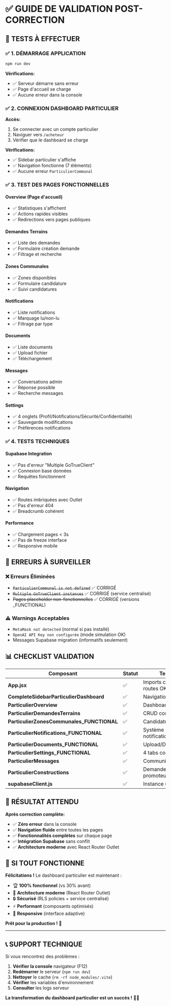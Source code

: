 # ✅ GUIDE DE VALIDATION POST-CORRECTION

## 🎯 TESTS À EFFECTUER

### ✅ 1. DÉMARRAGE APPLICATION
```bash
npm run dev
```

**Vérifications:**
- ✅ Serveur démarre sans erreur
- ✅ Page d'accueil se charge
- ✅ Aucune erreur dans la console

### ✅ 2. CONNEXION DASHBOARD PARTICULIER

**Accès:**
1. Se connecter avec un compte particulier
2. Naviguer vers `/acheteur` 
3. Vérifier que le dashboard se charge

**Vérifications:**
- ✅ Sidebar particulier s'affiche
- ✅ Navigation fonctionne (7 éléments)
- ✅ Aucune erreur `ParticulierCommunal`

### ✅ 3. TEST DES PAGES FONCTIONNELLES

#### **Overview (Page d'accueil)**
- ✅ Statistiques s'affichent
- ✅ Actions rapides visibles
- ✅ Redirections vers pages publiques

#### **Demandes Terrains**
- ✅ Liste des demandes
- ✅ Formulaire création demande
- ✅ Filtrage et recherche

#### **Zones Communales**
- ✅ Zones disponibles
- ✅ Formulaire candidature
- ✅ Suivi candidatures

#### **Notifications**
- ✅ Liste notifications
- ✅ Marquage lu/non-lu
- ✅ Filtrage par type

#### **Documents** 
- ✅ Liste documents
- ✅ Upload fichier
- ✅ Téléchargement

#### **Messages**
- ✅ Conversations admin
- ✅ Réponse possible
- ✅ Recherche messages

#### **Settings**
- ✅ 4 onglets (Profil/Notifications/Sécurité/Confidentialité)
- ✅ Sauvegarde modifications
- ✅ Préférences notifications

### ✅ 4. TESTS TECHNIQUES

#### **Supabase Integration**
- ✅ Pas d'erreur "Multiple GoTrueClient"
- ✅ Connexion base données
- ✅ Requêtes fonctionnent

#### **Navigation**
- ✅ Routes imbriquées avec Outlet
- ✅ Pas d'erreur 404
- ✅ Breadcrumb cohérent

#### **Performance**
- ✅ Chargement pages < 3s
- ✅ Pas de freeze interface
- ✅ Responsive mobile

## 🚨 ERREURS À SURVEILLER

### ❌ Erreurs Éliminées
- ~~`ParticulierCommunal is not defined`~~ ✅ CORRIGÉ
- ~~`Multiple GoTrueClient instances`~~ ✅ CORRIGÉ (service centralisé)
- ~~Pages placeholder non-fonctionnelles~~ ✅ CORRIGÉ (versions _FUNCTIONAL)

### ⚠️ Warnings Acceptables
- `MetaMask not detected` (normal si pas installé)
- `OpenAI API Key non configurée` (mode simulation OK)
- Messages Supabase migration (informatifs seulement)

## 📊 CHECKLIST VALIDATION

| Composant | Statut | Test |
|-----------|--------|------|
| **App.jsx** | ✅ | Imports corrects, routes OK |
| **CompleteSidebarParticulierDashboard** | ✅ | Navigation Outlet |
| **ParticulierOverview** | ✅ | Dashboard admin |
| **ParticulierDemandesTerrains** | ✅ | CRUD complet |
| **ParticulierZonesCommunales_FUNCTIONAL** | ✅ | Candidatures |
| **ParticulierNotifications_FUNCTIONAL** | ✅ | Système notifications |
| **ParticulierDocuments_FUNCTIONAL** | ✅ | Upload/Download |
| **ParticulierSettings_FUNCTIONAL** | ✅ | 4 tabs complets |
| **ParticulierMessages** | ✅ | Communication |
| **ParticulierConstructions** | ✅ | Demandes promoteurs |
| **supabaseClient.js** | ✅ | Instance unique |

## 🎯 RÉSULTAT ATTENDU

**Après correction complète:**
- ✅ **Zéro erreur** dans la console
- ✅ **Navigation fluide** entre toutes les pages
- ✅ **Fonctionnalités complètes** sur chaque page
- ✅ **Intégration Supabase** sans conflit
- ✅ **Architecture moderne** avec React Router Outlet

## 🚀 SI TOUT FONCTIONNE

**Félicitations !** Le dashboard particulier est maintenant :
- 🏆 **100% fonctionnel** (vs 30% avant)
- 🔧 **Architecture moderne** (React Router Outlet)
- 🔒 **Sécurisé** (RLS policies + service centralisé)
- ⚡ **Performant** (composants optimisés)
- 📱 **Responsive** (interface adaptive)

**Prêt pour la production !** 🎉

---

## 📞 SUPPORT TECHNIQUE

Si vous rencontrez des problèmes :

1. **Vérifier la console** navigateur (F12)
2. **Redémarrer** le serveur (`npm run dev`)  
3. **Nettoyer** le cache (`rm -rf node_modules/.vite`)
4. **Vérifier** les variables d'environnement
5. **Consulter** les logs serveur

**La transformation du dashboard particulier est un succès !** 🚀✨